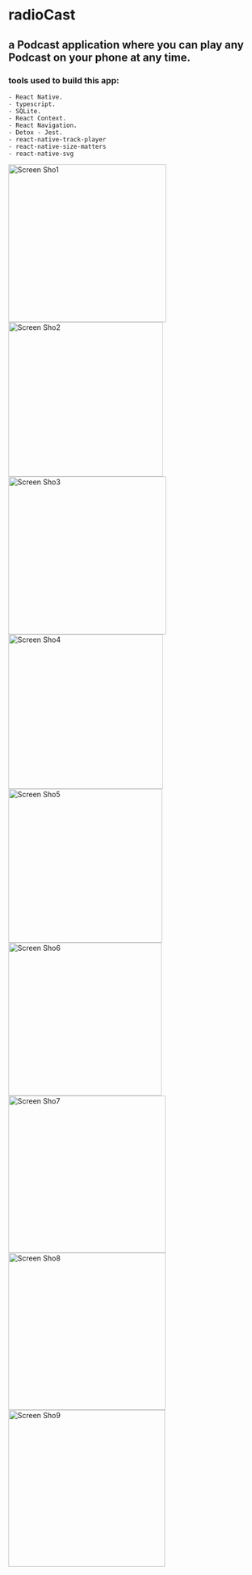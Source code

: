 # radioCast

## a Podcast application where you can play any Podcast on your phone at any time.

### tools used to build this app:

    - React Native.
    - typescript.
    - SQLite.
    - React Context.
    - React Navigation.
    - Detox - Jest.
    - react-native-track-player
    - react-native-size-matters
    - react-native-svg
    
    
<img width="312" alt="Screen Sho1" src="https://user-images.githubusercontent.com/31896040/154309968-6ac4ea7d-c2d3-4ef4-9ffb-62c4c6ca5067.png">
<img width="306" alt="Screen Sho2" src="https://user-images.githubusercontent.com/31896040/154310005-28f97b9c-34db-4535-92b9-b5871a1141c1.png">
<img width="312" alt="Screen Sho3" src="https://user-images.githubusercontent.com/31896040/154310038-96bddb77-9353-4be5-8fac-1a595b7411e0.png">
<img width="306" alt="Screen Sho4" src="https://user-images.githubusercontent.com/31896040/154310091-07f476d8-6f82-42c6-b0d4-b40a2da4a209.png">
<img width="304" alt="Screen Sho5" src="https://user-images.githubusercontent.com/31896040/154310097-48da9a20-5e60-4242-a939-db524e59cd5f.png">
<img width="303" alt="Screen Sho6" src="https://user-images.githubusercontent.com/31896040/154310109-e1c769d3-31bd-4bda-aa25-9f84b6fd39d3.png">
<img width="311" alt="Screen Sho7" src="https://user-images.githubusercontent.com/31896040/154310122-e0b4eb8d-73e0-4d01-8fdf-523a3fd0a265.png">
<img width="311" alt="Screen Sho8" src="https://user-images.githubusercontent.com/31896040/154310133-33ec14c4-591e-4414-8f40-5ef588dbc5de.png">
<img width="310" alt="Screen Sho9" src="https://user-images.githubusercontent.com/31896040/154310151-45fa0e4a-b529-4317-b7b8-9af49239bcb4.png">
